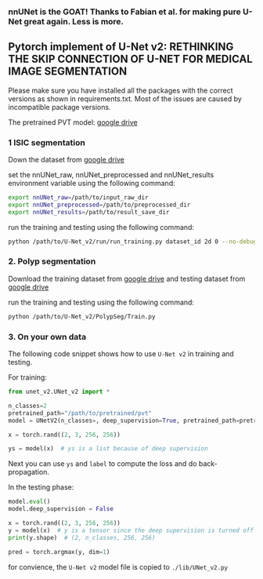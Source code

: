 ### nnUNet is the GOAT! Thanks to Fabian et al. for making pure U-Net great again. Less is more.

## Pytorch implement of U-Net v2: RETHINKING THE SKIP CONNECTION OF U-NET FOR MEDICAL IMAGE SEGMENTATION

Please make sure you have installed all the packages with the correct versions as shown in requirements.txt. Most of the issues are caused by incompatible package versions.

The pretrained PVT model: [google drive](https://drive.google.com/drive/folders/1xC5Opwu5Afz4xiK5O9v4NnQOZY0A9-2j?usp=sharing)
### 1 ISIC segmentation

Down the dataset from [google drive](https://drive.google.com/file/d/1XM10fmAXndVLtXWOt5G0puYSQyI2veWy/view?usp=sharing)

set the nnUNet_raw, nnUNet_preprocessed and nnUNet_results environment variable using the following command:

```bash
export nnUNet_raw=/path/to/input_raw_dir
export nnUNet_preprocessed=/path/to/preprocessed_dir
export nnUNet_results=/path/to/result_save_dir
```

run the training and testing using the following command:
```bash
python /path/to/U-Net_v2/run/run_training.py dataset_id 2d 0 --no-debug -tr ISICTrainer --c
```

### 2. Polyp segmentation

Download the training dataset from [google drive](https://drive.google.com/file/d/1YiGHLw4iTvKdvbT6MgwO9zcCv8zJ_Bnb/view?usp=sharing) and testing dataset from [google drive](https://drive.google.com/file/d/1Y2z7FD5p5y31vkZwQQomXFRB0HutHyao/view?usp=sharing)

run the training and testing using the following command:
```bash
python /path/to/U-Net_v2/PolypSeg/Train.py
```

### 3. On your own data

The following code snippet shows how to use `U-Net v2` in training and testing.

For training:

```python
from unet_v2.UNet_v2 import *

n_classes=2
pretrained_path="/path/to/pretrained/pvt"
model = UNetV2(n_classes=, deep_supervision=True, pretrained_path=pretrained_path)

x = torch.rand((2, 3, 256, 256))

ys = model(x)  # ys is a list because of deep supervision

```

Next you can use `ys` and `label` to compute the loss and do back-propagation.

In the testing phase:

```python
model.eval()
model.deep_supervision = False

x = torch.rand((2, 3, 256, 256))
y = model(x)  # y is a tensor since the deep supervision is turned off in the testing phase
print(y.shape)  # (2, n_classes, 256, 256)

pred = torch.argmax(y, dim=1)
```

for convience, the `U-Net v2` model file is copied to `./lib/UNet_v2.py`
